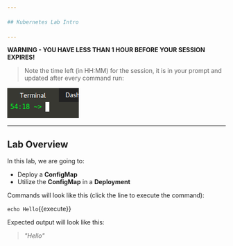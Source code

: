 ```yaml
---

## Kubernetes Lab Intro

---
```


**WARNING - YOU HAVE LESS THAN 1 HOUR BEFORE YOUR SESSION EXPIRES!**

>Note the time left (in HH:MM) for the session, it is in your prompt and updated after every command run:

![Terminal Time Remaining](./assets/term-expire.png)

---

## Lab Overview

In this lab, we are going to:
- Deploy a **ConfigMap**
- Utilize the **ConfigMap** in a **Deployment**

Commands will look like this (click the line to execute the command):

`echo Hello`{{execute}}


Expected output will look like this:

> _"Hello"_


